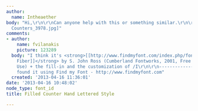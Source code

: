 ```yaml
---
author:
  name: Intheaether
body: "Hi,\r\n\r\nCan anyone help with this or something similar.\r\n\r\nThanks\r\n\r\n[img:sites/default/files/old-images/Filled
  Counters_3978.jpg]"
comments:
- author:
    name: fvilanakis
    picture: 123289
  body: "I think it's <strong>[[http://www.findmyfont.com/index.php/fonts/font-preview?fset=Dafont-1&ffam=High%20Fiber%20-%20Regular&fid=d5e4c03f20cbc0a1f9b81f64affcd776&fsize=60&text=IF%20YOU%20'RE%20WAITING%20FORA%20SIGN&wrap=2|High
    Fiber]]</strong> by S. John Ross (Cumberland Fontworks, 2001, Free for Personal
    Use) + the fill-in and the customization of /I\r\n\r\n-----------------------------------------------\r\nI
    found it using Find my Font - http://www.findmyfont.com"
  created: '2013-04-16 11:36:01'
date: '2013-04-16 10:48:02'
node_type: font_id
title: Filled Counter Hand Lettered Style

---
```

